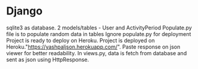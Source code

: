 # Django
sqlite3 as database.
2 models/tables - User and ActivityPeriod
Populate.py file is to populate random data in tables
Ignore populate.py for deployment
Project is ready to deploy on Heroku.
Project is deployed on Heroku."https://yashpaljson.herokuapp.com/". 
Paste response on json viewer for better readability.
In views.py, data is fetch from database and sent as json using HttpResponse.
